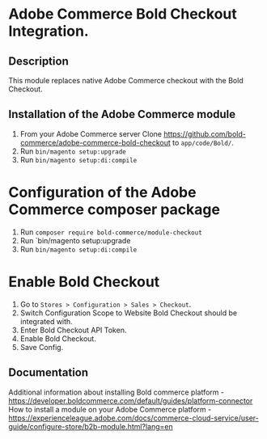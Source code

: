 # Adobe Commerce Bold Checkout Integration.
## Description
This module replaces native Adobe Commerce checkout with the Bold Checkout.
## Installation of the Adobe Commerce module
1. From your Adobe Commerce server Clone https://github.com/bold-commerce/adobe-commerce-bold-checkout to `app/code/Bold/`.
2. Run `bin/magento setup:upgrade`
3. Run `bin/magento setup:di:compile`
# Configuration of the Adobe Commerce composer package
1. Run `composer require bold-commerce/module-checkout`
2. Run `bin/magento setup:upgrade
3. Run `bin/magento setup:di:compile`
# Enable Bold Checkout
1. Go to `Stores > Configuration > Sales > Checkout`.
2. Switch Configuration Scope to Website Bold Checkout should be integrated with.
3. Enter Bold Checkout API Token.
4. Enable Bold Checkout.
5. Save Config.
## Documentation
Additional information about installing Bold commerce platform - https://developer.boldcommerce.com/default/guides/platform-connector
How to install a module on your Adobe Commerce platform - https://experienceleague.adobe.com/docs/commerce-cloud-service/user-guide/configure-store/b2b-module.html?lang=en
